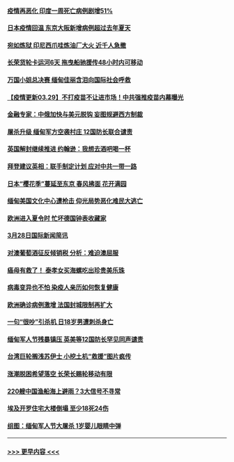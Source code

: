 #### [疫情再恶化 印度一周死亡病例剧增51%](../pages/prog202/a103083848.md?t=03291701) 
#### [日本疫情回温 东京大阪新增病例超过去年夏天](../pages/prog202/a103083843.md?t=03291701) 
#### [宛如炼狱 印尼西爪哇炼油厂大火 近千人急撤](../pages/prog202/a103083758.md?t=03291701) 
#### [长荣货轮卡运河6天 拖曳船驰援传48小时内可移动](../pages/prog202/a103083747.md?t=03291701) 
#### [万国小姐总决赛 缅甸佳丽含泪向国际社会呼救](../pages/prog202/a103083730.md?t=03291701) 
#### [【疫情更新03.29】不打疫苗不让进市场！中共强推疫苗内幕曝光](../pages/prog202/a103078521.md?t=03291701) 
#### [金融专家：中俄加快与美元脱钩 妄图规避西方制裁](../pages/prog202/a103083672.md?t=03291701) 
#### [屠杀升级 缅甸军方空袭村庄 12国防长联合谴责](../pages/prog202/a103083669.md?t=03291701) 
#### [英国解封继续推进 约翰逊：我想去酒吧喝一杯](../pages/prog202/a103083641.md?t=03291701) 
#### [拜登建议英相：联手制定计划 应对中共一带一路](../pages/prog202/a103083636.md?t=03291701) 
#### [日本“樱花季”蔓延至东京 春风拂面 花开满园](../pages/prog202/a103083627.md?t=03291701) 
#### [缅甸美国文化中心遭枪击 仰光局势恶化难民大逃亡](../pages/prog202/a103083539.md?t=03291701) 
#### [欧洲进入夏令时 忙坏德国钟表收藏家](../pages/prog202/a103083561.md?t=03291701) 
#### [3月28日国际新闻简讯](../pages/prog202/a103083555.md?t=03291701) 
#### [对澳葡萄酒征反倾销税 分析：难迫澳屈服](../pages/prog202/a103083547.md?t=03291701) 
#### [癌母有救了！ 泰孝女买海螺吃出珍贵美乐珠](../pages/prog202/a103083439.md?t=03291701) 
#### [病毒变异也不怕 染疫人亲历如何恢复健康](../pages/prog202/a103083452.md?t=03291701) 
#### [欧洲确诊病例激增 法国封城限制再扩大](../pages/prog202/a103083437.md?t=03291701) 
#### [一句“很吵”引杀机 日18岁男遭刺杀身亡](../pages/prog202/a103083412.md?t=03291701) 
#### [缅甸军人节残暴镇压 英美等12国防长罕见同声谴责](../pages/prog202/a103083384.md?t=03291701) 
#### [台湾巨轮搁浅苏伊士 小挖土机“救援”图片疯传](../pages/prog202/a103083343.md?t=03291701) 
#### [涨潮脱困希望落空 长荣长赐轮移动有限](../pages/prog202/a103083302.md?t=03291701) 
#### [220艘中国渔船海上避雨？3大信号不寻常](../pages/prog202/a103083298.md?t=03291701) 
#### [埃及开罗住宅大楼倒塌 至少18死24伤](../pages/prog202/a103083283.md?t=03291701) 
#### [组图：缅甸军人节大屠杀 1岁婴儿眼睛中弹](../pages/prog202/a103083218.md?t=03291701) 

----
#### [ >>> 更早内容 <<< ](../indexes/prog202-earlier.md)
